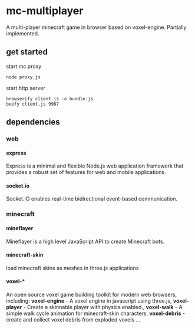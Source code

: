 # mc-multiplayer
A multi-player minecraft game in browser based on voxel-engine. Partially implemented.
## get started
start mc proxy
```
node proxy.js
```
start http server
```
browserify client.js -o bundle.js
beefy client.js 9967
```

## dependencies
### web
#### express
Express is a minimal and flexible Node.js web application framework that provides a robust set of features for web and mobile applications.
#### socket.io
Socket.IO enables real-time bidirectional event-based communication.
### minecraft
#### mineflayer
Mineflayer is a high level JavaScript API to create Minecraft bots.
#### minecraft-skin
load minecraft skins as meshes in three.js applications
#### voxel-*
An open source voxel game building toolkit for modern web browsers, including:
**voxel-engine** - A voxel engine in javascript using three.js,
**voxel-player** - Create a skinnable player with physics enabled.,
**voxel-walk** - A simple walk cycle animation for minecraft-skin characters,
**voxel-debris** - create and collect voxel debris from exploded voxels
...
